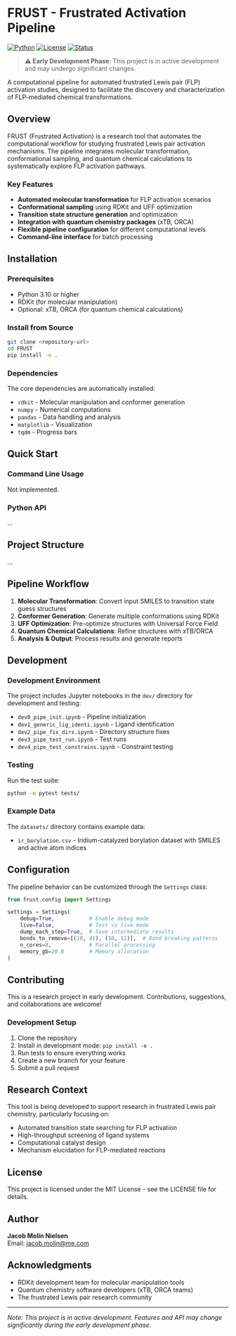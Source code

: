 # FRUST - Frustrated Activation Pipeline

[![Python](https://img.shields.io/badge/Python-3.10%2B-blue)](https://www.python.org/downloads/)
[![License](https://img.shields.io/badge/License-MIT-green.svg)](https://opensource.org/licenses/MIT)
[![Status](https://img.shields.io/badge/Status-Early%20Development-orange)](https://github.com)

> **⚠️ Early Development Phase**: This project is in active development and may undergo significant changes.

A computational pipeline for automated frustrated Lewis pair (FLP) activation studies, designed to facilitate the discovery and characterization of FLP-mediated chemical transformations.

## Overview

FRUST (Frustrated Activation) is a research tool that automates the computational workflow for studying frustrated Lewis pair activation mechanisms. The pipeline integrates molecular transformation, conformational sampling, and quantum chemical calculations to systematically explore FLP activation pathways.

### Key Features

- **Automated molecular transformation** for FLP activation scenarios
- **Conformational sampling** using RDKit and UFF optimization
- **Transition state structure generation** and optimization
- **Integration with quantum chemistry packages** (xTB, ORCA)
- **Flexible pipeline configuration** for different computational levels
- **Command-line interface** for batch processing

## Installation

### Prerequisites

- Python 3.10 or higher
- RDKit (for molecular manipulation)
- Optional: xTB, ORCA (for quantum chemical calculations)

### Install from Source

```bash
git clone <repository-url>
cd FRUST
pip install -e .
```

### Dependencies

The core dependencies are automatically installed:
- `rdkit` - Molecular manipulation and conformer generation
- `numpy` - Numerical computations
- `pandas` - Data handling and analysis
- `matplotlib` - Visualization
- `tqdm` - Progress bars

## Quick Start

### Command Line Usage

Not implemented.

### Python API

...

## Project Structure

...

## Pipeline Workflow

1. **Molecular Transformation**: Convert input SMILES to transition state guess structures
2. **Conformer Generation**: Generate multiple conformations using RDKit
3. **UFF Optimization**: Pre-optimize structures with Universal Force Field
4. **Quantum Chemical Calculations**: Refine structures with xTB/ORCA
5. **Analysis & Output**: Process results and generate reports

## Development

### Development Environment

The project includes Jupyter notebooks in the `dev/` directory for development and testing:

- `dev0_pipe_init.ipynb` - Pipeline initialization
- `dev1_generic_lig_identi.ipynb` - Ligand identification
- `dev2_pipe_fix_dirs.ipynb` - Directory structure fixes
- `dev3_pipe_test_run.ipynb` - Test runs
- `dev4_pipe_test_constrains.ipynb` - Constraint testing

### Testing

Run the test suite:

```bash
python -m pytest tests/
```

### Example Data

The `datasets/` directory contains example data:
- `ir_borylation.csv` - Iridium-catalyzed borylation dataset with SMILES and active atom indices

## Configuration

The pipeline behavior can be customized through the `Settings` class:

```python
from frust.config import Settings

settings = Settings(
    debug=True,           # Enable debug mode
    live=False,           # Test vs live mode
    dump_each_step=True,  # Save intermediate results
    bonds_to_remove=[(10, 41), (10, 12)],  # Bond breaking patterns
    n_cores=8,            # Parallel processing
    memory_gb=20.0        # Memory allocation
)
```

## Contributing

This is a research project in early development. Contributions, suggestions, and collaborations are welcome!

### Development Setup

1. Clone the repository
2. Install in development mode: `pip install -e .`
3. Run tests to ensure everything works
4. Create a new branch for your feature
5. Submit a pull request

## Research Context

This tool is being developed to support research in frustrated Lewis pair chemistry, particularly focusing on:

- Automated transition state searching for FLP activation
- High-throughput screening of ligand systems
- Computational catalyst design
- Mechanism elucidation for FLP-mediated reactions

## License

This project is licensed under the MIT License - see the LICENSE file for details.

## Author

**Jacob Molin Nielsen**  
Email: jacob.molin@me.com

## Acknowledgments

- RDKit development team for molecular manipulation tools
- Quantum chemistry software developers (xTB, ORCA teams)
- The frustrated Lewis pair research community

---

*Note: This project is in active development. Features and API may change significantly during the early development phase.*